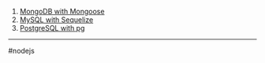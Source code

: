 1. [MongoDB with Mongoose](mongodb_mongoose.md)
2. [MySQL with Sequelize](mysql_sequelize.md)
3. [PostgreSQL with pg](postgresql_pg.md)
- - -
#nodejs 